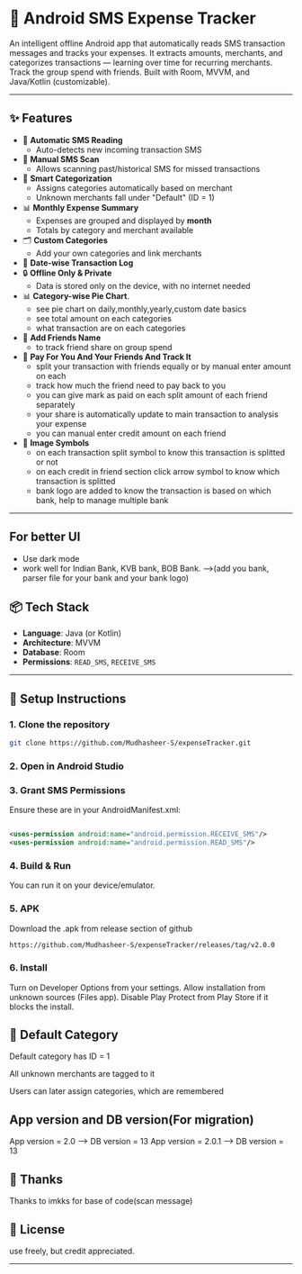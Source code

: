 # 📲 Android SMS Expense Tracker

An intelligent offline Android app that automatically reads SMS transaction messages and tracks your expenses. It extracts amounts, merchants, and categorizes transactions — learning over time for recurring merchants. Track the group spend with friends. Built with Room, MVVM, and Java/Kotlin (customizable).

---

## ✨ Features

- 📩 **Automatic SMS Reading**
    - Auto-detects new incoming transaction SMS
- 🔁 **Manual SMS Scan**
    - Allows scanning past/historical SMS for missed transactions
- 🧠 **Smart Categorization**
    - Assigns categories automatically based on merchant
    - Unknown merchants fall under "Default" (ID = 1)
- 📊 **Monthly Expense Summary**
    - Expenses are grouped and displayed by **month**
    - Totals by category and merchant available
- 🗂️ **Custom Categories**
    - Add your own categories and link merchants
- 📆 **Date-wise Transaction Log**
- 🔒 **Offline Only & Private**
    - Data is stored only on the device, with no internet needed
- 📊 **Category-wise Pie Chart**.
    - see pie chart on daily,monthly,yearly,custom date basics
    - see total amount on each categories
    - what transaction are on each categories
- 👥 **Add Friends Name**
    - to track friend share on group spend
- 👤 **Pay For You And Your Friends And Track It**
    - split your transaction with friends equally or by manual enter amount on each
    - track how much the friend need to pay back to you
    - you can give mark as paid on each split amount of each friend separately
    - your share is automatically update to main transaction to analysis your expense
    - you can manual enter credit amount on each friend
- 🔣 **Image Symbols**
    - on each transaction split symbol to know this transaction is splitted or not
    - on each credit in friend section click arrow symbol to know which transaction is splitted
    - bank logo are added to know the transaction is based on which bank, help to manage multiple bank

---

## For better UI
- Use dark mode
- work well for Indian Bank, KVB bank, BOB Bank. -->(add you bank, parser file for your bank and your bank logo)

## 📦 Tech Stack

- **Language**: Java (or Kotlin)
- **Architecture**: MVVM
- **Database**: Room
- **Permissions**: `READ_SMS`, `RECEIVE_SMS`

---

## 🚀 Setup Instructions

### 1. Clone the repository
```bash
git clone https://github.com/Mudhasheer-S/expenseTracker.git
```
### 2. Open in Android Studio
### 3. Grant SMS Permissions
Ensure these are in your AndroidManifest.xml:

```xml

<uses-permission android:name="android.permission.RECEIVE_SMS"/>
<uses-permission android:name="android.permission.READ_SMS"/>

```
### 4. Build & Run
You can run it on your device/emulator.

### 5. APK
Download the .apk from release section of github
```bash
https://github.com/Mudhasheer-S/expenseTracker/releases/tag/v2.0.0
```

### 6. Install
Turn on Developer Options from your settings.
Allow installation from unknown sources (Files app).
Disable Play Protect from Play Store if it blocks the install.

## 📌 Default Category
Default category has ID = 1

All unknown merchants are tagged to it

Users can later assign categories, which are remembered

## App version and DB version(For migration)
App version  = 2.0 --> DB version = 13
App version  = 2.0.1 --> DB version = 13

## 👤 Thanks
Thanks to imkks for base of code(scan message)

## 📄 License
use freely, but credit appreciated.


---
